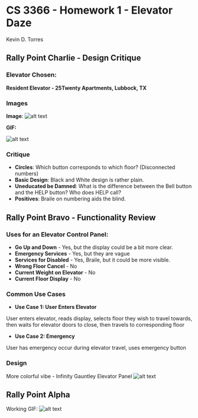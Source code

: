 # CS 3366 - Homework 1 - Elevator Daze
Kevin D. Torres

## Rally Point Charlie - Design Critique

### Elevator Chosen:
**Resident Elevator - 25Twenty Apartments, Lubbock, TX**

### Images
**Image**:
![alt text](https://raw.githubusercontent.com/SapphireLion/ElevatorDaze/master/Image1.jpg)

**GIF:**

![alt text](https://raw.githubusercontent.com/SapphireLion/ElevatorDaze/master/Gif1.gif.gif)

### Critique

- **Circles**: Which button corresponds to which floor? (Disconnected numbers)
- **Basic Design**: Black and White design is rather plain.
- **Uneducated be Damned**: What is the difference between the Bell button and the HELP button? Who does HELP call?
- **Positives**: Braile on numbering aids the blind.

## Rally Point Bravo - Functionality Review
### Uses for an Elevator Control Panel:
- **Go Up and Down** - Yes, but the display could be a bit more clear.
- **Emergency Services** - Yes, but they are vague
- **Services for Disabled** - Yes, Braile, but it could be more visible.
- **Wrong Floor Cancel** - No
- **Current Weight on Elevator** - No
- **Current Floor Display** - No

### Common Use Cases
- **Use Case 1: User Enters Elevator**

User enters elevator, reads display, selects floor they wish to travel towards, then waits for elevator doors to close, then travels to corresponding floor

- **Use Case 2: Emergency**

User has emergency occur during elevator travel, uses emergency button

### Design
More colorful vibe - Infinity Gauntley Elevator Panel
![alt text](https://raw.githubusercontent.com/SapphireLion/ElevatorDaze/master/data/infinity_gauntlet.png)

## Rally Point Alpha 
Working GIF:
![alt text](https://raw.githubusercontent.com/SapphireLion/ElevatorDaze/master/ig_gif.gif)
